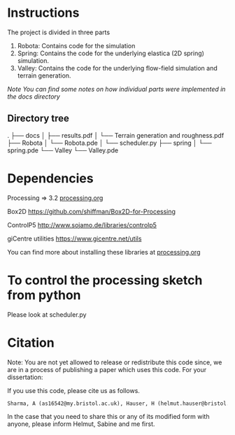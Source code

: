 # Instructions

The project is divided in three parts

1. Robota: Contains code for the simulation
2. Spring: Contains the code for the underlying elastica (2D spring) simulation.
3. Valley: Contains the code for the underlying flow-field simulation and terrain generation.

*Note You can find some notes on how individual parts were implemented in the docs directory*

## Directory tree

.
├── docs
│   ├── results.pdf
│   └── Terrain generation and roughness.pdf
├── Robota
│   └── Robota.pde
│   └── scheduler.py
├── spring
│   └── spring.pde
└── Valley
    └── Valley.pde

# Dependencies

Processing => 3.2 [processing.org](processing.org)

Box2D https://github.com/shiffman/Box2D-for-Processing

ControlP5 http://www.sojamo.de/libraries/controlp5

giCentre utilities https://www.gicentre.net/utils

You can find more about installing these libraries at [processing.org](processing.org)

# To control the processing sketch from python
Please look at scheduler.py


# Citation

Note: You are not yet allowed to release or redistribute this code since, we are in a process of publishing a paper which uses this code. For your dissertation:

If you use this code, please cite us as follows.

```latex
Sharma, A (as16542@my.bristol.ac.uk), Hauser, H (helmut.hauser@bristol.ac.uk) and Hauert, S (sabine.hauert@bristol.ac.uk) 2019. Morphologically Communicating Swarms. 
```

In the case that you need to share this or any of its modified form with anyone, please inform Helmut, Sabine and me first.
